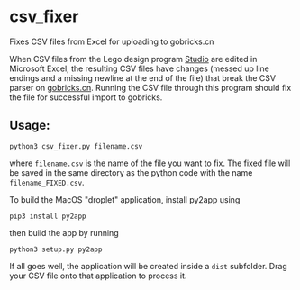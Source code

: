 # csv_fixer

Fixes CSV files from Excel for uploading to gobricks.cn

When CSV files from the Lego design program [Studio](https://www.bricklink.com/v3/studio/download.page) are edited in Microsoft Excel, the resulting CSV files have changes (messed up line endings and a missing newline at the end of the file) that break the CSV parser on [gobricks.cn](https://gobricks.cn).  Running the CSV file through this program should fix the file for successful import to gobricks.

## Usage:

```
python3 csv_fixer.py filename.csv
```

where `filename.csv` is the name of the file you want to fix.  The fixed file will be saved in the same directory as the python code with the name `filename_FIXED.csv`.

To build the MacOS "droplet" application, install py2app using

```
pip3 install py2app
```

then build the app by running

```
python3 setup.py py2app
```

If all goes well, the application will be created inside a `dist` subfolder.  Drag your CSV file onto that application to process it.